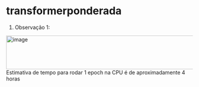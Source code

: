 # transformerponderada


1) Observação 1:
<img width="1505" height="91" alt="image" src="https://github.com/user-attachments/assets/5b5399b7-d471-404f-938d-a9721615d3bb" />
Estimativa de tempo para rodar 1 epoch na CPU é de aproximadamente 4 horas

